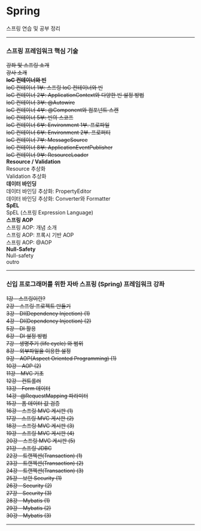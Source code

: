 # Spring
스프링 연습 및 공부 정리 
*********************************
### 스프링 프레임워크 핵심 기술
~~강좌 및 스프링 소개       
강사 소개        
**IoC 컨테이너와 빈**       
IoC 컨테이너 1부: 스프링 IoC 컨테이너와 빈~~        
~~IoC 컨테이너 2부: ApplicationContext와 다양한 빈 설정 방법          
IoC 컨테이너 3부: @Autowire         
IoC 컨테이너 4부: @Component와 컴포넌트 스캔                       
IoC 컨테이너 5부: 빈의 스코프                       
IoC 컨테이너 6부: Environment 1부. 프로파일                
IoC 컨테이너 6부: Environment 2부. 프로퍼티                       
IoC 컨테이너 7부: MessageSource                   
IoC 컨테이너 8부: ApplicationEventPublisher                   
IoC 컨테이너 9부: ResourceLoader~~                           
**Resource / Validation**                     
Resource 추상화                     
Validation 추상화                  
**데이터 바인딩**                    
데이터 바인딩 추상화: PropertyEditor                       
데이터 바인딩 추상화: Converter와 Formatter          
**SpEL**                         
SpEL (스프링 Expression Language)                        
**스프링 AOP**                   
스프링 AOP: 개념 소개                  
스프링 AOP: 프록시 기반 AOP                         
스프링 AOP: @AOP                
**Null-Safety**                  
Null-safety                   
outro                                     

*********************************
### 신입 프로그래머를 위한 자바 스프링 (Spring) 프레임워크 강좌   

~~1강 - 스프링이란?~~           
~~2강 - 스프링 프로젝트 만들기~~       
~~3강 - DI(Dependency Injection) (1)~~             
~~4강 - DI(Dependency Injection) (2)~~       
~~5강 - DI 활용~~         
~~6강 - DI 설정 방법~~        
~~7강 - 생명주기 (life cycle) 와 범위          
8강 - 외부파일을 이용한 설정           
9강 - AOP(Aspect Oriented Programming) (1)              
10강 - AOP (2)            
11강 - MVC 기초           
12강 - 컨트롤러           
13강 - Form 데이터           
14강 -@RequestMapping 파라미터         
15강 - 폼 데이터 값 검증~~            
~~16강 - 스프링 MVC 게시판 (1)~~          
~~17강 - 스프링 MVC 게시판 (2)~~         
~~18강 - 스프링 MVC 게시판 (3)~~        
~~19강 - 스프링 MVC 게시판 (4)         
20강 - 스프링 MVC 게시판 (5)           
21강 - 스프링 JDBC          
22강 - 트랜젝션(Transaction) (1)         
23강 - 트랜젝션(Transaction) (2)             
24강 - 트랜젝션(Transaction) (3)~~            
~~25강 - 보안 Security (1)             
26강 - Security (2)            
27강 - Security (3)             
28강 - Mybatis (1)              
29강 - Mybatis (2)            
30강 - Mybatis (3)~~           
***********************************
